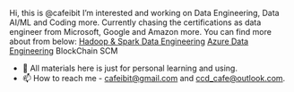 Hi, this is @cafeibit
I’m interested and working on Data Engineering, Data AI/ML and Coding more.
Currently chasing the certifications as data engineer from Microsoft, Google and Amazon more.
You can find more about from below:
<a href="https://github.com/cafeibit/Hadoop-Spark-Data-Engineering">Hadoop & Spark Data Engineering</a>
<a href="https://github.com/cafeibit/Azure-Data-Engineering">Azure Data Engineering</a>
BlockChain SCM
      
- 💞️ All materials here is just for personal learning and using.
- 📫 How to reach me - cafeibit@gmail.com and ccd_cafe@outlook.com.

<!---
cafeibit/cafeibit is a ✨ special ✨ repository because its `README.md` (this file) appears on your GitHub profile.
You can click the Preview link to take a look at your changes.
--->
